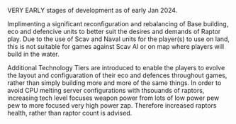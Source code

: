 VERY EARLY stages of development as of early Jan 2024.

Implimenting a significant reconfiguration and rebalancing of Base building, eco and defencive units to better suit the desires and demands of Raptor play.
Due to the use of Scav and Naval units for the player(s) to use on land, this is not suitable for games against Scav AI or on map where players will build in the water.

Additional Technology Tiers are introduced to enable the players to evolve the layout and configuaration of their eco and defences throughout games, rather than simply building more and more of the same things.
In order to avoid CPU melting server configurations with thsouands of raptors, increasing tech level focuses weapon power from lots of low power pew pew to more focused very high power zap.  Therefore increased raptors health, rather than raptor count is advised.
